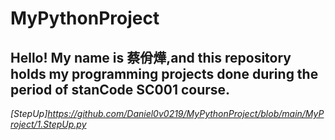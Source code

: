 # MyPythonProject
## Hello! My name is 蔡佾燁,and this repository holds my programming projects done during the period of stanCode SC001 course.
*[StepUp]https://github.com/Daniel0v0219/MyPythonProject/blob/main/MyProject/1.StepUp.py*
